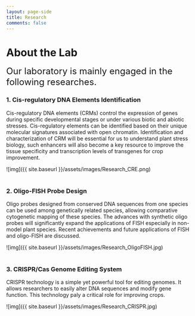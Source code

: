 ```yaml
---
layout: page-side
title: Research
comments: false
---
```


About the Lab
===============

<font size="5">Our laboratory is mainly engaged in the following researches.</font>
<br>

### 1. Cis-regulatory DNA Elements Identification
Cis-regulatory DNA elements (CRMs) control the expression of genes during specific developmental stages or under various biotic and abiotic stresses. Cis-regulatory elements can be identified based on their unique molecular signatures associated with open chromatin. Identification and characterization of CRM will be essential for us to understand plant stress biology, such enhancers will also become a key resource to improve the tissue specificity and transcription levels of transgenes for crop improvement.

![img]({{ site.baseurl }}/assets/images/Research_CRE.png)
<br><br>

### 2. Oligo-FISH Probe Design
Oligo probes designed from conserved DNA sequences from one species can be used among genetically related species, allowing comparative cytogenetic mapping of these species. The advances with synthetic oligo probes will significantly expand the applications of FISH especially in non-model plant species. Recent achievements and future applications of FISH and oligo-FISH are discussed.

![img]({{ site.baseurl }}/assets/images/Research_OligoFISH.jpg)
<br><br>

### 3. CRISPR/Cas Genome Editing System
CRISPR technology is a simple yet powerful tool for editing genomes. It allows researchers to easily alter DNA sequences and modify gene function. This technology paly a critical role for improving crops.

![img]({{ site.baseurl }}/assets/images/Research_CRISPR.jpg)
<br><br>
